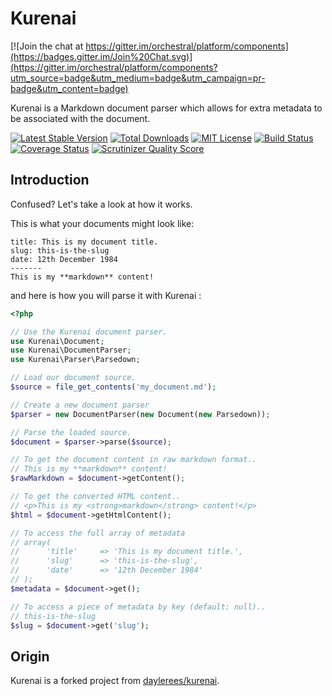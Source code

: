 Kurenai
==============

[![Join the chat at https://gitter.im/orchestral/platform/components](https://badges.gitter.im/Join%20Chat.svg)](https://gitter.im/orchestral/platform/components?utm_source=badge&utm_medium=badge&utm_campaign=pr-badge&utm_content=badge)

Kurenai is a Markdown document parser which allows for extra metadata to be associated with the document.

[![Latest Stable Version](https://img.shields.io/github/release/orchestral/kurenai.svg?style=flat-square)](https://packagist.org/packages/orchestra/kurenai)
[![Total Downloads](https://img.shields.io/packagist/dt/orchestra/kurenai.svg?style=flat-square)](https://packagist.org/packages/orchestra/kurenai)
[![MIT License](https://img.shields.io/packagist/l/orchestra/kurenai.svg?style=flat-square)](https://packagist.org/packages/orchestra/kurenai)
[![Build Status](https://img.shields.io/travis/orchestral/kurenai/master.svg?style=flat-square)](https://travis-ci.org/orchestral/kurenai)
[![Coverage Status](https://img.shields.io/coveralls/orchestral/kurenai/master.svg?style=flat-square)](https://coveralls.io/r/orchestral/kurenai?branch=master)
[![Scrutinizer Quality Score](https://img.shields.io/scrutinizer/g/orchestral/kurenai/master.svg?style=flat-square)](https://scrutinizer-ci.com/g/orchestral/kurenai/)

## Introduction

Confused? Let's take a look at how it works.

This is what your documents might look like:

    title: This is my document title.
    slug: this-is-the-slug
    date: 12th December 1984
    -------
    This is my **markdown** content!

and here is how you will parse it with Kurenai :

```php
<?php

// Use the Kurenai document parser.
use Kurenai\Document;
use Kurenai\DocumentParser;
use Kurenai\Parser\Parsedown;

// Load our document source.
$source = file_get_contents('my_document.md');

// Create a new document parser
$parser = new DocumentParser(new Document(new Parsedown));

// Parse the loaded source.
$document = $parser->parse($source);

// To get the document content in raw markdown format..
// This is my **markdown** content!
$rawMarkdown = $document->getContent();

// To get the converted HTML content..
// <p>This is my <strong>markdown</strong> content!</p>
$html = $document->getHtmlContent();

// To access the full array of metadata
// array(
//      'title'     => 'This is my document title.',
//      'slug'      => 'this-is-the-slug',
//      'date'      => '12th December 1984'
// );
$metadata = $document->get();

// To access a piece of metadata by key (default: null)..
// this-is-the-slug
$slug = $document->get('slug');
```

## Origin

Kurenai is a forked project from [daylerees/kurenai](https://github.com/daylerees/kurenai).
